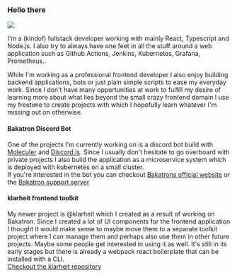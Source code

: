 ### Hello there
![](https://cloud.bitmonk.de/s/2ZBt2JPNZK58Kdr/preview)

I'm a (kindof) fullstack developer working with mainly React, Typescript and Node.js. I also try to always have one feet in all the stuff around a web application such as Github Actions, Jenkins, Kubernetes, Grafana, Prometheus..

While I'm working as a professional frontend developer I also enjoy building backend applications, bots or just plain simple scripts to ease my everyday work. Since I don't have many opportunities at work to fulfill my desire of learning more about what lies beyond the small crazy frontend domain I use my freetime to create projects with which I hopefully learn whatever I'm missing out on otherwise.


#### Bakatron Discord Bot
One of the projects I'm currently working on is a discord bot build with [Moleculer](https://moleculer.services/) and [Discord.js](https://discord.js.org/#/). Since I usually don't hesitate to go overboard with private projects I also build the application as a microservice system which is deployed with kubernetes on a small cluster. \
If you're interested in the bot you can checkout [Bakatrons official website](https://bakatron.app) or the [Bakatron support server](https://discord.gg/xjkqCJUqfe)

#### klarheit frontend toolkit
My newer project is @klarheit which I created as a result of working on Bakatron. Since I created a lot of UI components for the frontend application I thought it would make sense to maybe move them to a separate toolkit project where I can manage them and perhaps also use them in other future projects. Maybe some people get interested in using it as well. It's still in its early stages but there is already a webpack react boilerplate that can be installed with a CLI. \
[Checkout the klarheit repository](https://github.com/btmnk/klarheit)
